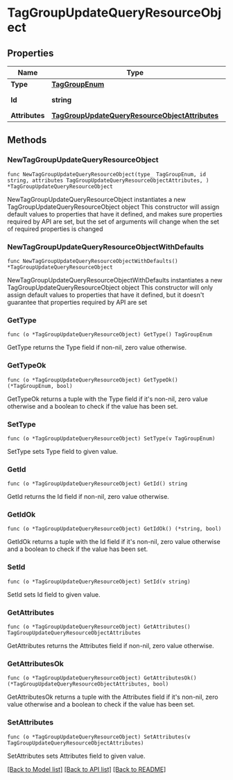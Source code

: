 # TagGroupUpdateQueryResourceObject

## Properties

Name | Type | Description | Notes
------------ | ------------- | ------------- | -------------
**Type** | [**TagGroupEnum**](TagGroupEnum.md) |  | 
**Id** | **string** | The Tag Group ID | 
**Attributes** | [**TagGroupUpdateQueryResourceObjectAttributes**](TagGroupUpdateQueryResourceObjectAttributes.md) |  | 

## Methods

### NewTagGroupUpdateQueryResourceObject

`func NewTagGroupUpdateQueryResourceObject(type_ TagGroupEnum, id string, attributes TagGroupUpdateQueryResourceObjectAttributes, ) *TagGroupUpdateQueryResourceObject`

NewTagGroupUpdateQueryResourceObject instantiates a new TagGroupUpdateQueryResourceObject object
This constructor will assign default values to properties that have it defined,
and makes sure properties required by API are set, but the set of arguments
will change when the set of required properties is changed

### NewTagGroupUpdateQueryResourceObjectWithDefaults

`func NewTagGroupUpdateQueryResourceObjectWithDefaults() *TagGroupUpdateQueryResourceObject`

NewTagGroupUpdateQueryResourceObjectWithDefaults instantiates a new TagGroupUpdateQueryResourceObject object
This constructor will only assign default values to properties that have it defined,
but it doesn't guarantee that properties required by API are set

### GetType

`func (o *TagGroupUpdateQueryResourceObject) GetType() TagGroupEnum`

GetType returns the Type field if non-nil, zero value otherwise.

### GetTypeOk

`func (o *TagGroupUpdateQueryResourceObject) GetTypeOk() (*TagGroupEnum, bool)`

GetTypeOk returns a tuple with the Type field if it's non-nil, zero value otherwise
and a boolean to check if the value has been set.

### SetType

`func (o *TagGroupUpdateQueryResourceObject) SetType(v TagGroupEnum)`

SetType sets Type field to given value.


### GetId

`func (o *TagGroupUpdateQueryResourceObject) GetId() string`

GetId returns the Id field if non-nil, zero value otherwise.

### GetIdOk

`func (o *TagGroupUpdateQueryResourceObject) GetIdOk() (*string, bool)`

GetIdOk returns a tuple with the Id field if it's non-nil, zero value otherwise
and a boolean to check if the value has been set.

### SetId

`func (o *TagGroupUpdateQueryResourceObject) SetId(v string)`

SetId sets Id field to given value.


### GetAttributes

`func (o *TagGroupUpdateQueryResourceObject) GetAttributes() TagGroupUpdateQueryResourceObjectAttributes`

GetAttributes returns the Attributes field if non-nil, zero value otherwise.

### GetAttributesOk

`func (o *TagGroupUpdateQueryResourceObject) GetAttributesOk() (*TagGroupUpdateQueryResourceObjectAttributes, bool)`

GetAttributesOk returns a tuple with the Attributes field if it's non-nil, zero value otherwise
and a boolean to check if the value has been set.

### SetAttributes

`func (o *TagGroupUpdateQueryResourceObject) SetAttributes(v TagGroupUpdateQueryResourceObjectAttributes)`

SetAttributes sets Attributes field to given value.



[[Back to Model list]](../README.md#documentation-for-models) [[Back to API list]](../README.md#documentation-for-api-endpoints) [[Back to README]](../README.md)


